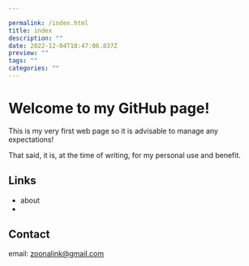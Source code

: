 ```yaml
---

permalink: /index.html
title: index
description: ""
date: 2022-12-04T18:47:06.837Z
preview: ""
tags: ""
categories: ""
---
```

# Welcome to my GitHub page!

This is my very first web page so it is advisable to manage any expectations!

That said, it is, at the time of writing, for my personal use and benefit.


## Links

* about
* 

## Contact

email: zoonalink@gmail.com



